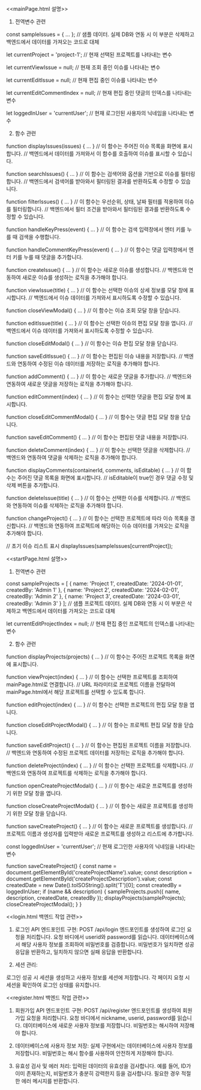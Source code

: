 <<mainPage.html 설명>>

1. 전역변수 관련

const sampleIssues = { ... };
// 샘플 데이터. 실제 DB와 연동 시 이 부분은 삭제하고 백엔드에서 데이터를 가져오는 코드로 대체

let currentProject = 'project-1';
// 현재 선택된 프로젝트를 나타내는 변수

let currentViewIssue = null;
// 현재 조회 중인 이슈를 나타내는 변수

let currentEditIssue = null;
// 현재 편집 중인 이슈를 나타내는 변수

let currentEditCommentIndex = null;
// 현재 편집 중인 댓글의 인덱스를 나타내는 변수

let loggedInUser = 'currentUser';
// 현재 로그인된 사용자의 닉네임을 나타내는 변수

2. 함수 관련

function displayIssues(issues) { ... }
// 이 함수는 주어진 이슈 목록을 화면에 표시합니다.
// 백엔드에서 데이터를 가져와서 이 함수를 호출하여 이슈를 표시할 수 있습니다.

function searchIssues() { ... }
// 이 함수는 검색어와 옵션을 기반으로 이슈를 필터링합니다.
// 백엔드에서 검색어를 받아와서 필터링된 결과를 반환하도록 수정할 수 있습니다.

function filterIssues() { ... }
// 이 함수는 우선순위, 상태, 날짜 필터를 적용하여 이슈를 필터링합니다.
// 백엔드에서 필터 조건을 받아와서 필터링된 결과를 반환하도록 수정할 수 있습니다.

function handleKeyPress(event) { ... }
// 이 함수는 검색 입력창에서 엔터 키를 누를 때 검색을 수행합니다.

function handleCommentKeyPress(event) { ... }
// 이 함수는 댓글 입력창에서 엔터 키를 누를 때 댓글을 추가합니다.

function createIssue() { ... }
// 이 함수는 새로운 이슈를 생성합니다.
// 백엔드와 연동하여 새로운 이슈를 생성하는 로직을 추가해야 합니다.

function viewIssue(title) { ... }
// 이 함수는 선택한 이슈의 상세 정보를 모달 창에 표시합니다.
// 백엔드에서 이슈 데이터를 가져와서 표시하도록 수정할 수 있습니다.

function closeViewModal() { ... }
// 이 함수는 이슈 조회 모달 창을 닫습니다.

function editIssue(title) { ... }
// 이 함수는 선택한 이슈의 편집 모달 창을 엽니다.
// 백엔드에서 이슈 데이터를 가져와서 표시하도록 수정할 수 있습니다.

function closeEditModal() { ... }
// 이 함수는 이슈 편집 모달 창을 닫습니다.

function saveEditIssue() { ... }
// 이 함수는 편집된 이슈 내용을 저장합니다.
// 백엔드와 연동하여 수정된 이슈 데이터를 저장하는 로직을 추가해야 합니다.

function addComment() { ... }
// 이 함수는 새로운 댓글을 추가합니다.
// 백엔드와 연동하여 새로운 댓글을 저장하는 로직을 추가해야 합니다.

function editComment(index) { ... }
// 이 함수는 선택한 댓글을 편집 모달 창에 표시합니다.

function closeEditCommentModal() { ... }
// 이 함수는 댓글 편집 모달 창을 닫습니다.

function saveEditComment() { ... }
// 이 함수는 편집된 댓글 내용을 저장합니다.

function deleteComment(index) { ... }
// 이 함수는 선택한 댓글을 삭제합니다.
// 백엔드와 연동하여 댓글을 삭제하는 로직을 추가해야 합니다.

function displayComments(containerId, comments, isEditable) { ... }
// 이 함수는 주어진 댓글 목록을 화면에 표시합니다.
// isEditable이 true인 경우 댓글 수정 및 삭제 버튼을 추가합니다.

function deleteIssue(title) { ... }
// 이 함수는 선택한 이슈를 삭제합니다.
// 백엔드와 연동하여 이슈를 삭제하는 로직을 추가해야 합니다.

function changeProject() { ... }
// 이 함수는 선택한 프로젝트에 따라 이슈 목록을 갱신합니다.
// 백엔드와 연동하여 프로젝트에 해당하는 이슈 데이터를 가져오는 로직을 추가해야 합니다.

// 초기 이슈 리스트 표시
displayIssues(sampleIssues[currentProject]);


<<startPage.html 설명>>

1. 전역변수 관련

const sampleProjects = [
    { name: 'Project 1', createdDate: '2024-01-01', createdBy: 'Admin 1' },
    { name: 'Project 2', createdDate: '2024-02-01', createdBy: 'Admin 2' },
    { name: 'Project 3', createdDate: '2024-03-01', createdBy: 'Admin 3' }
];
// 샘플 프로젝트 데이터. 실제 DB와 연동 시 이 부분은 삭제하고 백엔드에서 데이터를 가져오는 코드로 대체

let currentEditProjectIndex = null;
// 현재 편집 중인 프로젝트의 인덱스를 나타내는 변수

2. 함수 관련

function displayProjects(projects) { ... }
// 이 함수는 주어진 프로젝트 목록을 화면에 표시합니다.

function viewProject(index) { ... }
// 이 함수는 선택한 프로젝트를 조회하여 mainPage.html로 연결합니다.
// URL 파라미터로 프로젝트 이름을 전달하여 mainPage.html에서 해당 프로젝트를 선택할 수 있도록 합니다.

function editProject(index) { ... }
// 이 함수는 선택한 프로젝트의 편집 모달 창을 엽니다.

function closeEditProjectModal() { ... }
// 이 함수는 프로젝트 편집 모달 창을 닫습니다.

function saveEditProject() { ... }
// 이 함수는 편집된 프로젝트 이름을 저장합니다.
// 백엔드와 연동하여 수정된 프로젝트 데이터를 저장하는 로직을 추가해야 합니다.

function deleteProject(index) { ... }
// 이 함수는 선택한 프로젝트를 삭제합니다.
// 백엔드와 연동하여 프로젝트를 삭제하는 로직을 추가해야 합니다.

function openCreateProjectModal() { ... }
// 이 함수는 새로운 프로젝트를 생성하기 위한 모달 창을 엽니다.

function closeCreateProjectModal() { ... }
// 이 함수는 새로운 프로젝트를 생성하기 위한 모달 창을 닫습니다.

function saveCreateProject() { ... }
// 이 함수는 새로운 프로젝트를 생성합니다.
// 프로젝트 이름과 생성자를 입력받아 새로운 프로젝트를 생성하고 리스트에 추가합니다.

const loggedInUser = 'currentUser'; // 현재 로그인한 사용자의 닉네임을 나타내는 변수

function saveCreateProject() {
    const name = document.getElementById('createProjectName').value;
    const description = document.getElementById('createProjectDescription').value;
    const createdDate = new Date().toISOString().split('T')[0];
    const createdBy = loggedInUser;
    if (name && description) {
        sampleProjects.push({ name, description, createdDate, createdBy });
        displayProjects(sampleProjects);
        closeCreateProjectModal();
    }
}

<<login.html 백엔드 작업 관련>>

1. 로그인 API 엔드포인트 구현:
POST /api/login 엔드포인트를 생성하여 로그인 요청을 처리합니다.
요청 바디에서 userid와 password를 읽습니다.
데이터베이스에서 해당 사용자 정보를 조회하여 비밀번호를 검증합니다.
비밀번호가 일치하면 성공 응답을 반환하고, 일치하지 않으면 실패 응답을 반환합니다.

2. 세션 관리:

로그인 성공 시 세션을 생성하고 사용자 정보를 세션에 저장합니다.
각 페이지 요청 시 세션을 확인하여 로그인 상태를 유지합니다.

<<register.html 백엔드 작업 관련>>

1. 회원가입 API 엔드포인트 구현:
POST /api/register 엔드포인트를 생성하여 회원가입 요청을 처리합니다.
요청 바디에서 nickname, userid, password를 읽습니다.
데이터베이스에 새로운 사용자 정보를 저장합니다.
비밀번호는 해시하여 저장해야 합니다.

2. 데이터베이스에 사용자 정보 저장:
실제 구현에서는 데이터베이스에 사용자 정보를 저장합니다.
비밀번호는 해시 함수를 사용하여 안전하게 저장해야 합니다.

3. 유효성 검사 및 에러 처리:
입력된 데이터의 유효성을 검사합니다.
예를 들어, ID가 이미 존재하는지, 비밀번호가 충분히 강력한지 등을 검사합니다.
필요한 경우 적절한 에러 메시지를 반환합니다.